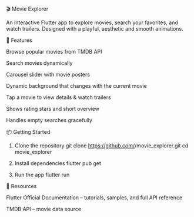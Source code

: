 🎬 Movie Explorer 

An interactive Flutter app to explore movies, search your favorites, and watch trailers. Designed with a playful, aesthetic and smooth animations.

🌟 Features

Browse popular movies from TMDB API

Search movies dynamically

Carousel slider with movie posters

Dynamic background that changes with the current movie

Tap a movie to view details & watch trailers

Shows rating stars and short overview

Handles empty searches gracefully

📦 Getting Started
1. Clone the repository
git clone https://github.com/<your-username>/movie_explorer.git
cd movie_explorer

2. Install dependencies
flutter pub get

3. Run the app
flutter run

🔗 Resources

Flutter Official Documentation
 – tutorials, samples, and full API reference

TMDB API
 – movie data source